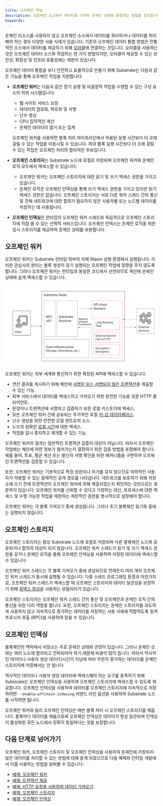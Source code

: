```yaml
---
title: 오프체인 작업
description: 오프체인 소스에서 데이터를 가져와 온체인 상태에 통합하는 방법을 강조합니다.
keywords:
---
```


온체인 리소스를 사용하지 않고 오프체인 소스에서 데이터를 쿼리하거나 데이터를 처리해야 하는 경우 다양한 사용 사례가 있습니다.
기존의 오프체인 데이터 통합 방법은 전통적인 소스에서 데이터를 제공하기 위해 [오라클](/reference/glossary#oracle)에 연결하는 것입니다.
오라클을 사용하는 것은 오프체인 데이터 소스와 작업하는 한 가지 방법이지만, 오라클이 제공할 수 있는 보안성, 확장성 및 인프라 효율성에는 제한이 있습니다.

오프체인 데이터 통합을 보다 안전하고 효율적으로 만들기 위해 Substrate는 다음과 같은 기능을 통해 오프체인 작업을 지원합니다:

- **오프체인 워커**는 다음과 같은 장기 실행 및 비결정적 작업을 수행할 수 있는 구성 요소의 하위 시스템입니다:

  - 웹 사이트 서비스 요청
  - 데이터의 암호화, 복호화 및 서명
  - 난수 생성
  - CPU 집약적인 계산
  - 온체인 데이터의 열거 또는 집계

  오프체인 워커를 사용하면 블록 처리 파이프라인에서 허용된 실행 시간보다 더 오래 걸릴 수 있는 작업을 이동시킬 수 있습니다.
  최대 블록 실행 시간보다 더 오래 걸릴 수 있는 작업은 오프체인 처리의 합리적인 후보입니다.

- **오프체인 스토리지**는 Substrate 노드에 로컬로 저장되며 오프체인 워커와 온체인 로직 모두에서 액세스할 수 있습니다:

  - 오프체인 워커는 오프체인 스토리지에 대한 읽기 및 쓰기 액세스 권한을 가지고 있습니다.
  - 온체인 로직은 오프체인 인덱싱을 통해 쓰기 액세스 권한을 가지고 있지만 읽기 액세스 권한은 없습니다.
    오프체인 스토리지는 서로 다른 워커 스레드 간의 통신 및 전체 네트워크에 대한 합의가 필요하지 않은 사용자별 또는 노드별 데이터를 저장하는 데 사용됩니다.

- **오프체인 인덱싱**은 런타임이 오프체인 워커 스레드와 독립적으로 오프체인 스토리지에 직접 쓸 수 있는 선택적 서비스입니다.
  오프체인 인덱스는 온체인 로직을 위한 임시 스토리지를 제공하며 온체인 상태를 보완합니다.

## 오프체인 워커

오프체인 워커는 Substrate 런타임 외부의 자체 Wasm 실행 환경에서 실행됩니다.
이러한 관심사의 분리는 블록 생성이 장기 실행되는 오프체인 작업에 영향을 주지 않도록 합니다.
그러나 오프체인 워커는 런타임과 동일한 코드에서 선언되므로 계산에 온체인 상태에 쉽게 액세스할 수 있습니다.

![오프체인 워커](/media/images/docs/off-chain-workers-v2.png)

오프체인 워커는 외부 세계와 통신하기 위한 확장된 API에 액세스할 수 있습니다:

- 연산 결과를 게시하기 위해 체인에 [서명된 또는 서명되지 않은 트랜잭션](https://paritytech.github.io/substrate/master/sp_runtime/offchain/trait.TransactionPool.html)을 제출할 수 있는 기능.
- 외부 서비스에서 데이터를 액세스하고 가져오기 위한 완전한 기능을 갖춘 HTTP 클라이언트.
- 문장이나 트랜잭션에 서명하고 검증하기 위한 로컬 키스토어에 액세스.
- 모든 오프체인 워커 간에 공유되는 추가적인 로컬 [키-값 데이터베이스](https://paritytech.github.io/substrate/master/sp_runtime/offchain/trait.OffchainStorage.html).
- 난수 생성을 위한 안전한 로컬 엔트로피 소스.
- 노드의 정확한 [로컬 시간](https://paritytech.github.io/substrate/master/sp_runtime/offchain/struct.Timestamp.html)에 대한 액세스.
- 작업을 일시 중지하고 재개할 수 있는 기능.

오프체인 워커의 결과는 일반적인 트랜잭션 검증의 대상이 아닙니다.
따라서 오프체인 작업에는 체인에 어떤 정보가 들어가는지 결정하기 위한 검증 방법을 포함해야 합니다.
예를 들어, 투표, 평균 계산 또는 발신자 서명 확인을 위한 메커니즘을 구현하여 오프체인 트랜잭션을 검증할 수 있습니다.

또한, 오프체인 워커는 기본적으로 특정 권한이나 허가를 갖지 않으므로 악의적인 사용자가 악용할 수 있는 잠재적인 공격 경로를 나타냅니다.
네트워크를 보호하기 위해 저장소에 쓰기 전에 트랜잭션이 오프체인 워커에 의해 제출되었는지 확인하는 것만으로는 충분하지 않습니다.
오프체인 워커를 신뢰할 수 있다고 가정하는 대신, 프로세스에 대한 액세스 및 수행 가능한 작업을 제한하는 제한적인 권한을 명시적으로 설정해야 합니다.

오프체인 워커는 각 블록 가져오기 중에 생성됩니다.
그러나 초기 블록체인 동기화 중에는 실행되지 않습니다.

## 오프체인 스토리지

오프체인 스토리지는 항상 Substrate 노드에 로컬로 저장되며 다른 블록체인 노드와 공유되거나 합의의 대상이 되지 않습니다.
오프체인 워커 스레드가 읽기 및 쓰기 액세스 권한을 갖거나 온체인 로직을 통해 오프체인 인덱싱을 사용하여 저장된 데이터에 액세스할 수 있습니다.

오프체인 워커 스레드는 각 블록 가져오기 중에 생성되므로 언제든지 여러 개의 오프체인 워커 스레드가 동시에 실행될 수 있습니다.
다중 스레드 프로그래밍 환경과 마찬가지로, 오프체인 워커 스레드가 액세스할 때 오프체인 스토리지의 데이터 일관성을 보장하기 위해 [뮤텍스 잠금](<https://en.wikipedia.org/wiki/Lock_(computer_science)>)을 사용하는 유틸리티가 있습니다.

오프체인 스토리지는 오프체인 워커 스레드 간의 통신 및 오프체인과 온체인 로직 간의 통신을 위한 다리 역할을 합니다.
또한, 오프체인 스토리지는 온체인 스토리지를 과도하게 사용하지 않고 지속적으로 증가하는 데이터를 저장하는 사용 사례에 적합하도록 원격 프로시저 호출 (RPC)을 사용하여 읽을 수 있습니다.

## 오프체인 인덱싱

블록체인의 맥락에서 저장소는 주로 온체인 상태와 관련이 있습니다.
그러나 온체인 상태는 여러 노드에 합의되고 전파되어야 하기 때문에 비용이 많이 듭니다.
따라서 역사적인 데이터나 사용자 생성 데이터(시간이 지남에 따라 무한히 증가하는 데이터)를 온체인 스토리지에 저장해서는 안 됩니다.

역사적인 데이터나 사용자 생성 데이터에 액세스해야 하는 요구를 충족하기 위해 Substrate는 오프체인 인덱싱을 사용하여 오프체인 스토리지에 액세스할 수 있도록 제공합니다.
오프체인 인덱싱을 사용하여 데이터를 오프체인 스토리지에 지속적으로 저장하려면 `--enable-offchain-indexing` 커맨드 라인 옵션을 사용하여 Substrate 노드를 시작하면 됩니다.

오프체인 워커와 달리 오프체인 인덱싱은 매번 블록 처리 시 오프체인 스토리지를 채웁니다.
블록마다 데이터를 채움으로써 오프체인 인덱싱은 데이터가 항상 일관되며 인덱싱이 활성화된 모든 노드에서 정확히 동일하다는 것을 보장합니다.

## 다음 단계로 넘어가기

오프체인 워커, 오프체인 스토리지 및 오프체인 인덱싱을 사용하여 온체인에 저장되지 않은 데이터를 처리할 수 있는 방법에 대해 알게 되었으므로 다음 예제와 런타임 개발에서 이를 사용하는 방법을 살펴볼 수 있습니다:

- [예제: 오프체인 워커](https://github.com/paritytech/polkadot-sdk/tree/master/substrate/frame/examples/offchain-worker)
- [예제: 트랜잭션 제출](https://github.com/JoshOrndorff/recipes/blob/master/text/off-chain-workers/transactions.md)
- [예제: HTTP 요청을 사용하여 데이터 가져오기](https://github.com/JoshOrndorff/recipes/blob/master/text/off-chain-workers/http-json.md)
- [예제: 오프체인 스토리지](https://github.com/JoshOrndorff/recipes/blob/master/text/off-chain-workers/storage.md)
- [예제: 오프체인 인덱싱](https://github.com/JoshOrndorff/recipes/blob/master/text/off-chain-workers/indexing.md)